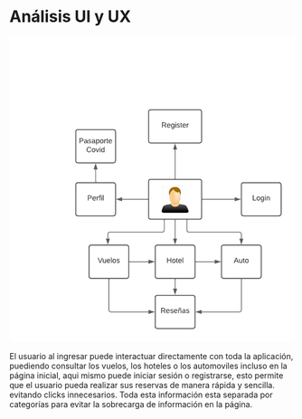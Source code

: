 # Análisis UI y UX

![](img/UX.png)

El usuario al ingresar puede interactuar directamente con toda la aplicación, puediendo consultar los vuelos, los hoteles o los automoviles incluso en la página inicial, aqui mismo puede iniciar sesión o registrarse, esto permite que el usuario pueda realizar sus reservas de manera rápida y sencilla. evitando clicks innecesarios.
Toda esta información esta separada por categorías para evitar la sobrecarga de información en la página.
